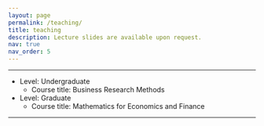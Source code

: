 ```yaml
---
layout: page
permalink: /teaching/
title: teaching
description: Lecture slides are available upon request.
nav: true
nav_order: 5
---
```

---
- Level: Undergraduate
    - Course title: Business Research Methods
- Level: Graduate
    - Course title: Mathematics for Economics and Finance
---
